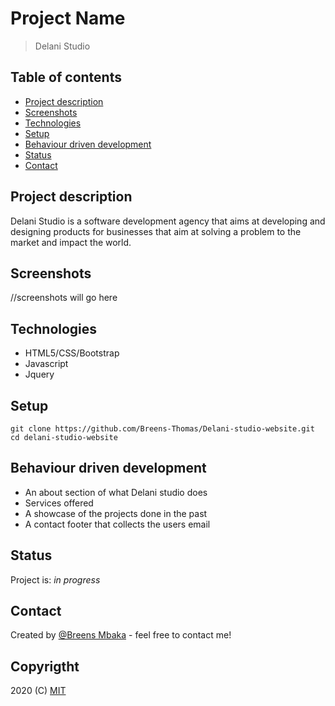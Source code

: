 # Project Name
> Delani Studio

## Table of contents
* [Project description](#project-description)
* [Screenshots](#screenshots)
* [Technologies](#technologies)
* [Setup](#setup)
* [Behaviour driven development](#behaviour-driven-development)
* [Status](#status)
* [Contact](#contact)

## Project description
Delani Studio is a software development agency that aims at developing and designing products for businesses that aim at solving a problem to the market and impact the world.

## Screenshots
//screenshots will go here

## Technologies
* HTML5/CSS/Bootstrap
* Javascript
* Jquery

## Setup
````
git clone https://github.com/Breens-Thomas/Delani-studio-website.git
cd delani-studio-website
````

## Behaviour driven development
* An about section of what Delani studio does
* Services offered
* A showcase of the projects done in the past
* A contact footer that collects the users email

## Status
Project is: _in progress_

## Contact
Created by [@Breens Mbaka](https://www.linkedin.com/in/breens-mbaka-b447781b9/) - feel free to contact me!

## Copyrigtht
2020 (C) [MIT](LICENSE.txt)